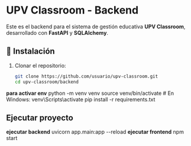# UPV Classroom - Backend

Este es el backend para el sistema de gestión educativa **UPV Classroom**, desarrollado con **FastAPI** y **SQLAlchemy**.

## 📌 Instalación
1. Clonar el repositorio:
   ```bash
   git clone https://github.com/usuario/upv-classroom.git
   cd upv-classroom/backend


**para activar env** 
python -m venv venv
source venv/bin/activate  # En Windows: venv\Scripts\activate
pip install -r requirements.txt


## Ejecutar proyecto
**ejecutar backend** 
uvicorn app.main:app --reload
**ejecutar frontend**
npm start
